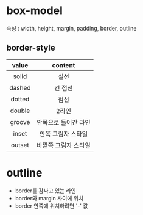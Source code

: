 # box-model

속성 : width, height, margin, padding, border, outline

## border-style

| value  |       content        |
| :----: | :------------------: |
| solid  |         실선         |
| dashed |       긴 점선        |
| dotted |         점선         |
| double |        2라인         |
| groove | 안쪽으로 들어간 라인 |
| inset  |  안쪽 그림자 스타일  |
| outset | 바깥쪽 그림자 스타일 |

# outline

- border를 감싸고 있는 라인
- border와 margin 사이에 위치
- border 안쪽에 위치하려면 '-' 값
